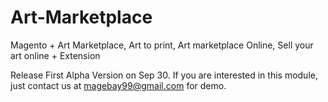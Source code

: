 # Art-Marketplace

Magento + Art Marketplace, Art to print, Art marketplace Online, Sell your art online + Extension

Release First Alpha Version on Sep 30.
If you are interested in this module, just contact us at magebay99@gmail.com for demo.
